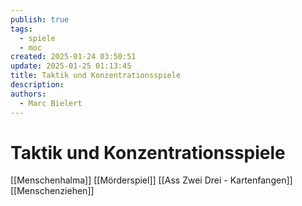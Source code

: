 ```yaml
---
publish: true
tags:
  - spiele
  - moc
created: 2025-01-24 03:50:51
update: 2025-01-25 01:13:45
title: Taktik und Konzentrationsspiele
description: 
authors:
  - Marc Bielert
---
```


# Taktik und Konzentrationsspiele

[[Menschenhalma]]
[[Mörderspiel]]
[[Ass Zwei Drei - Kartenfangen]]
[[Menschenziehen]]